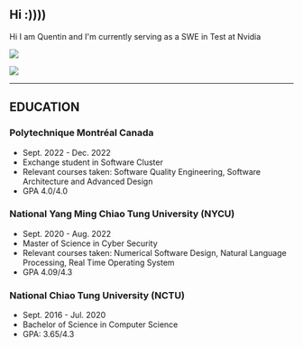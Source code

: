 ## Hi :))))

Hi I am Quentin and I'm currently serving as a SWE in Test at Nvidia

![](https://github-readme-stats.vercel.app/api?username=q40603&theme=bear&show_icons=true&count_private=true)

![](https://github-readme-stats.vercel.app/api/top-langs/?username=q40603&theme=bear&layout=compact&card_width=445)

---

## EDUCATION
### Polytechnique Montréal Canada
- Sept. 2022 - Dec. 2022
- Exchange student in Software Cluster
- Relevant courses taken: Software Quality Engineering, Software Architecture and Advanced Design
- GPA 4.0/4.0

### National Yang Ming Chiao Tung University (NYCU)
- Sept. 2020 - Aug. 2022
- Master of Science in Cyber Security
- Relevant courses taken: Numerical Software Design, Natural Language Processing, Real Time Operating System
- GPA 4.09/4.3

### National Chiao Tung University (NCTU)
- Sept. 2016 - Jul. 2020
- Bachelor of Science in Computer Science
- GPA: 3.65/4.3

